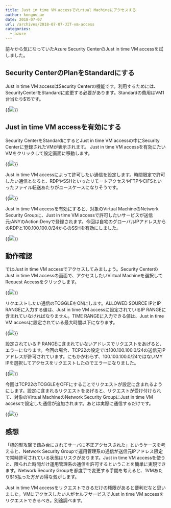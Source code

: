 ```yaml
---
title: Just in time VM accessでVirtual Machineにアクセスする
author: kongou_ae
date: 2018-07-07
url: /archives/2018-07-07-JIT-vm-access
categories:
  - azure
---
```


前々から気になっていたAzure Security CenterのJust in time VM accessを試しました。

## Security CenterのPlanをStandardにする

Just in time VM accessはSecurity Centerの機能です。利用するためには、SecurityCenterをStandardに変更する必要があります。Standardの費用はVM1台当たり$15です。

{{<img src="./../../images/2018-0707-001.png">}}

## Just in time VM accessを有効にする

Security CenterをStandardにするとJust in time VM accessの中にSecurity Centerに登録されたVMが表示されます。 Just in time VM accessを有効にたいVMをクリックして設定画面に移動します。

{{<img src="./../../images/2018-0707-002.png">}}

Just in time VM accessによって許可したい通信を設定します。時間限定で許可したい通信となると、RDPやSSHといったリモートアクセスやFTPやCIFSといったファイル転送あたりがユースケースになりそうです。

{{<img src="./../../images/2018-0707-003.png">}}

Just in time VM accessを有効にすると、対象のVirtual MachineのNetwork Security Groupに、Just in time VM accessで許可したいサービスが送信元:ANYのAction:Denyで登録されます。今回は自宅のグローバルIPアドレスからのRDPと100.100.100.0/24からのSSHを有効にしました。

{{<img src="./../../images/2018-0707-004.png">}}

## 動作確認

ではJust in time VM accessでアクセスしてみましょう。Security CenterのJust in time VM accessの画面で、アクセスしたいVirtual Machineを選択してRequest Accessをクリックします。

{{<img src="./../../images/2018-0707-005.png">}}

リクエストしたい通信のTOGGLEをONにします。ALLOWED SOURCE IPとIP RANGEに入力する値は、Just in time VM accessに設定されているIP RANGEに含まれていなければなりません。TIME RANGEに入力できる値は、Just in time VM accessに設定されている最大時間以下になります。

{{<img src="./../../images/2018-0707-006.png">}}

設定されているIP RANGEに含まれていないアドレスでリクエストをあげると、エラーになります。今回の場合、TCP22の設定では100.100.100.0/24の送信元IPアドレスが許可されています。にもかかわらず、100.100.100.0/24ではないMY IPを選択してアクセスをリクエストしたのでエラーになりました。

{{<img src="./../../images/2018-0707-007.png">}}

今回はTCP22のTOGGLEをOFFにすることでリクエストが設定に含まれるようにします。設定に含まれるリクエストをあげると、リクエストが受け付けられて、対象のVirtual MachineのNetwork Security GroupにJust in time VM accessで設定した通信が追加されます。あとは実際に通信するだけです。

{{<img src="./../../images/2018-0707-008.png">}}

## 感想

「標的型攻撃で踏み台にされてサーバに不正アクセスされた」というケースを考えると、Network Security Groupで運用管理系の通信が送信元IPアドレス限定で常時許可されている状態はリスクがあります。Just in time VM accessを使うと、限られた時間だけ運用管理系の通信を許可するということを簡単に実現できます。Network Security Groupを都度手で変更する手間を考えると、1VMあたり$15払った方がお得な気がします。

Just in time VM accessをリクエストできるだけの権限があると便利だなと思いました。VMにアクセスしたい人がセルフサービスでJust in time VM accessをリクエストできるべき。別途調べます。
